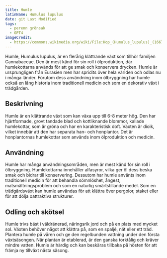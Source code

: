 ```yaml
---
title: Humle
latinName: Humulus lupulus
date: git Last Modified
tags:
  - perenn grönsak
  - GPT4
imageCredit:
  - https://commons.wikimedia.org/wiki/File:Hop_(Humulus_lupulus)_(16678811553).jpg
---
```


Humle, Humulus lupulus, är en flerårig klättrande växt som tillhör familjen Cannabaceae. Den är mest känd för sin roll i ölproduktion, där humlekottarna används för att ge smak och konservera drycken. Humle är ursprungligen från Eurasien men har spridits över hela världen och odlas nu i många länder. Förutom dess användning inom ölbryggning har humle också en lång historia inom traditionell medicin och som en dekorativ växt i trädgården.

## Beskrivning

Humle är en klättrande växt som kan växa upp till 6-8 meter hög. Den har hjärtformade, grovt tandade blad och kottliknande blommor, kallade humlekottar, som är gröna och har en karakteristisk doft. Växten är dioik, vilket innebär att den har separata han- och honplantor. Det är honplantornas humlekottar som används inom ölproduktion och medicin.

## Användning

Humle har många användningsområden, men är mest känd för sin roll i ölbryggning. Humlekottarna innehåller alfasyror, vilka ger öl dess beska smak och bidrar till konservering. Dessutom har humle använts inom traditionell medicin för att behandla sömnlöshet, ångest, matsmältningsproblem och som en naturlig smärtstillande medel. Som en trädgårdsväxt kan humle användas för att klättra över pergolor, staket eller för att dölja oattraktiva strukturer.

## Odling och skötsel

Humle trivs bäst i väldränerad, näringsrik jord och på en plats med mycket sol. Växten behöver något att klättra på, som en spaljé, nät eller ett träd. Plantera humle på våren och ge den regelbunden vattning under den första växtsäsongen. När plantan är etablerad, är den ganska torktålig och kräver mindre vatten. Humle är härdig och kan beskäras tillbaka på hösten för att främja ny tillväxt nästa säsong.